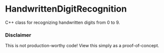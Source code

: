 # HandwrittenDigitRecognition
C++ class for recognizing handwritten digits from 0 to 9.

### Disclaimer
This is not production-worthy code! View this simply as a proof-of-concept.
